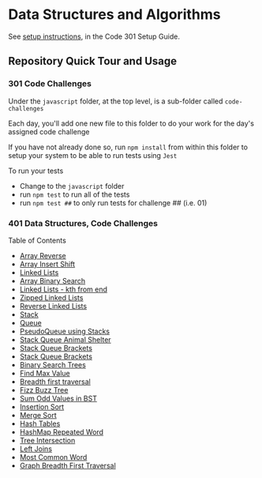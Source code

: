 # Data Structures and Algorithms

See [setup instructions](https://codefellows.github.io/setup-guide/code-301/2-code-challenges), in the Code 301 Setup Guide.

## Repository Quick Tour and Usage

### 301 Code Challenges

Under the `javascript` folder, at the top level, is a sub-folder called `code-challenges`

Each day, you'll add one new file to this folder to do your work for the day's assigned code challenge

If you have not already done so, run `npm install` from within this folder to setup your system to be able to run tests using `Jest`

To run your tests

- Change to the `javascript` folder
- run `npm test` to run all of the tests
- run `npm test ##` to only run tests for challenge ## (i.e. 01)

### 401 Data Structures, Code Challenges

Table of Contents

- [Array Reverse](./javascript/arrayReverse/README.md)
- [Array Insert Shift](./javascript/arrayInsertShift/README.md)
- [Linked Lists](./javascript/linked-list/README.md)
- [Array Binary Search](./javascript/arrayBinarySearch/README.md)
- [Linked Lists - kth from end](./javascript/linked-list/README.md)
- [Zipped Linked Lists](./javascript/linked-list/README.md)
- [Reverse Linked Lists](./javascript/linked-list/README.md)
- [Stack](./javascript/linked-list/README.md)
- [Queue](./javascript/linked-list/README.md)
- [PseudoQueue using Stacks](./javascript/linked-list/README.md)
- [Stack Queue Animal Shelter](./javascript/linked-list/README.md)
- [Stack Queue Brackets](./javascript/linked-list/README.md)
- [Stack Queue Brackets](./javascript/linked-list/README.md)
- [Binary Search Trees](./javascript/trees/README.md)
- [Find Max Value](./javascript/trees/README.md)
- [Breadth first traversal](./javascript/trees/README_BreadthFirst.md)
- [Fizz Buzz Tree](./javascript/trees/README_FizzBuzz.md)
- [Sum Odd Values in BST](./javascript/trees/README_bstSumOfOddValues.md)
- [Insertion Sort](./javascript/sorting/insertion/README.md)
- [Merge Sort](./javascript/sorting/merge/README.md)
- [Hash Tables](./javascript/hash/hashTable/README.md)
- [HashMap Repeated Word](./javascript/hash/hashMapRepeatedWord/README.md)
- [Tree Intersection](./javascript/treeIntersection/README.md)
- [Left Joins](./javascript//hash/leftJoins/README.md)
- [Most Common Word](./javascript/hash/mostCommonWord/README.md)
- [Graph Breadth First Traversal](./javascript/graph/README.md)

